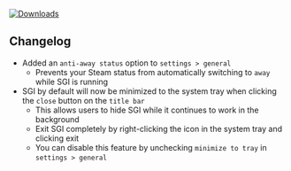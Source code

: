 [![Downloads](https://img.shields.io/github/downloads/probablyraging/steam-game-idler/1.5.15/total?style=for-the-badge&logo=github&color=137eb5)](https://github.com/probablyraging/steam-game-idler/releases/download/1.5.15/Steam.Game.Idler_1.5.15_x64_en-US.msi)

## Changelog
- Added an `anti-away status` option to `settings > general`
  - Prevents your Steam status from automatically switching to `away` while SGI is running
- SGI by default will now be minimized to the system tray when clicking the `close` button on the `title bar`
  - This allows users to hide SGI while it continues to work in the background
  - Exit SGI completely by right-clicking the icon in the system tray and clicking exit
  - You can disable this feature by unchecking `minimize to tray` in `settings > general`
